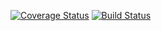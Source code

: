 [![Coverage Status](https://coveralls.io/repos/github/tomaspasie/Basic-Calculator/badge.svg?branch=master)](https://coveralls.io/github/tomaspasie/Basic-Calculator?branch=master)
[![Build Status](https://travis-ci.com/tomaspasie/Basic-Calculator.svg?branch=master)](https://travis-ci.com/tomaspasie/Basic-Calculator)
